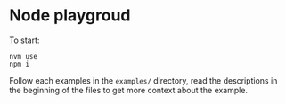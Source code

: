 # Node playgroud

To start:
```shell
nvm use
npm i
```

Follow each examples in the `examples/` directory, read the descriptions in the beginning of the files to get more context about the example.
